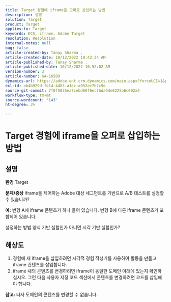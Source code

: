 ```yaml
---
title: Target 경험에 iframe을 오퍼로 삽입하는 방법
description: 설명
solution: Target
product: Target
applies-to: Target
keywords: KCS, iframe, Adobe Target
resolution: Resolution
internal-notes: null
bug: false
article-created-by: Tanay Sharma .
article-created-date: 10/12/2022 10:42:34 AM
article-published-by: Tanay Sharma .
article-published-date: 10/12/2022 10:52:02 AM
version-number: 3
article-number: KA-16589
dynamics-url: https://adobe-ent.crm.dynamics.com/main.aspx?forceUCI=1&pagetype=entityrecord&etn=knowledgearticle&id=a3521d94-1a4a-ed11-bba2-0022480868ff
exl-id: ab4b929d-fe14-4483-a1ac-a952ec7b2c9e
source-git-commit: 7f0f5035ea7cebd60f6ec7bda9de6225b6c602a4
workflow-type: tm+mt
source-wordcount: '143'
ht-degree: 3%

---
```


# Target 경험에 iframe을 오퍼로 삽입하는 방법

## 설명

<b>환경</b>
Target


<b>문제/증상</b>
iframe을 제어하는 Adobe 대상 세그먼트를 기반으로 A/B 테스트를 설정할 수 있습니까?



<b>예:</b> 변형 A에 iframe 콘텐츠가 하나 들어 있습니다. 변형 B에 다른 iframe 콘텐츠가 포함되어 있습니다.

설정하는 방법 양식 기반 실험인가 아니면 시각 기반 실험인가?


## 해상도




1. 경험에 새 iframe을 삽입하려면 시각적 경험 작성기를 사용하여 활동을 만들고 iframe 컨텐츠를 삽입합니다.
2. iframe 내의 콘텐츠를 변경하려면 iframe이 동일한 도메인 아래에 있는지 확인하십시오. 그런 다음 사용자 지정 코드 섹션에서 콘텐츠를 변경하려면 코드를 삽입해야 합니다.




<b>참고:</b> 타사 도메인의 콘텐츠를 변경할 수 없습니다.
